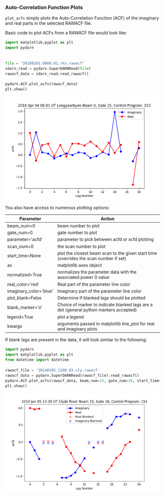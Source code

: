 <!--Copyright (C) SuperDARN Canada, University of Saskatchewan 
Author(s): Marina Schmidt 
Modifications:

Disclaimer:
pyDARN is under the LGPL v3 license found in the root directory LICENSE.md 
Everyone is permitted to copy and distribute verbatim copies of this license 
document, but changing it is not allowed.

This version of the GNU Lesser General Public License incorporates the terms
and conditions of version 3 of the GNU General Public License, supplemented by
the additional permissions listed below.
-->

### Auto-Correlation Function Plots

`plot_acfs` simply plots the Auto-Correlation Function (ACF) of the imaginary and real parts in the selected RAWACF file. 

Basic code to plot ACFs from a RAWACF file would look like:
```python
import matplotlib.pyplot as plt
import pydarn


file = "20180101.0000.01.rkn.rawacf"
sdarn_read = pydarn.SuperDARNRead(file)
rawacf_data = sdarn_read.read_rawacf()
 
pydarn.ACF.plot_acfs(rawacf_data)
plt.show()
```  

![](../imgs/acf_plot1.png)

You also have access to numerous plotting options:


| Parameter              | Action                                                                          |
| ---------------------- | ------------------------------------------------------------------------------- |
| beam_num=0             | beam number to plot                                                             |
| gate_num=0             | gate number to plot                                                             |
| parameter='acfd'       | parameter to pick between acfd or xcfd plotting                                 |
| scan_num=0             | the scan number to plot                                                         |
| start_time=None        | plot the closest beam scan to the given start time (overrides the scan number if set) |
| ax                     | matplotlib axes object                                                          |
| normalized=True        | normalizes the parameter data with the associated power 0 value                 |
| real_color='red'       | Real part of the parameter line color                                           |
| imaginary_color='blue' | Imaginary part of the parameter line color                                      |
| plot_blank=False       | Determine if blanked lags should be plotted                                     |
| blank_marker='o'       | Choice of marker to indicate blanked lags are a dot (general python markers accepted)             |
| legend=True            | plot a legend                                                                   |
| kwargs                 | arguments passed in matplotlib line_plot for real and imaginary plots           |


If blank lags are present in the data, it will look similar to the following: 

```python
import pydarn
import matplotlib.pyplot as plt 
from datetime import datetime

rawacf_file = '20140105.1200.03.cly.rawacf'
rawacf_data = pydarn.SuperDARNRead(rawacf_file).read_rawacf()
pydarn.ACF.plot_acfs(rawacf_data, beam_num=15, gate_num=16, start_time=datetime(2014, 1, 5, 13, 30))
plt.show()
```    

![](../imgs/plot_acf_2.png)

